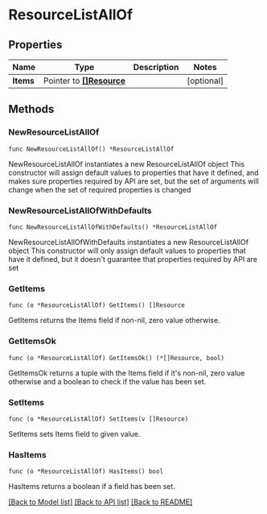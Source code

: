 # ResourceListAllOf

## Properties

Name | Type | Description | Notes
------------ | ------------- | ------------- | -------------
**Items** | Pointer to [**[]Resource**](Resource.md) |  | [optional] 

## Methods

### NewResourceListAllOf

`func NewResourceListAllOf() *ResourceListAllOf`

NewResourceListAllOf instantiates a new ResourceListAllOf object
This constructor will assign default values to properties that have it defined,
and makes sure properties required by API are set, but the set of arguments
will change when the set of required properties is changed

### NewResourceListAllOfWithDefaults

`func NewResourceListAllOfWithDefaults() *ResourceListAllOf`

NewResourceListAllOfWithDefaults instantiates a new ResourceListAllOf object
This constructor will only assign default values to properties that have it defined,
but it doesn't guarantee that properties required by API are set

### GetItems

`func (o *ResourceListAllOf) GetItems() []Resource`

GetItems returns the Items field if non-nil, zero value otherwise.

### GetItemsOk

`func (o *ResourceListAllOf) GetItemsOk() (*[]Resource, bool)`

GetItemsOk returns a tuple with the Items field if it's non-nil, zero value otherwise
and a boolean to check if the value has been set.

### SetItems

`func (o *ResourceListAllOf) SetItems(v []Resource)`

SetItems sets Items field to given value.

### HasItems

`func (o *ResourceListAllOf) HasItems() bool`

HasItems returns a boolean if a field has been set.


[[Back to Model list]](../README.md#documentation-for-models) [[Back to API list]](../README.md#documentation-for-api-endpoints) [[Back to README]](../README.md)


